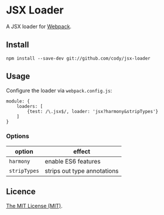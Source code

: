 # JSX Loader

A JSX loader for [Webpack](http://webpack.github.io/).

## Install

```
npm install --save-dev git://github.com/cody/jsx-loader
```

## Usage

Configure the loader via `webpack.config.js`:
```
module: {
	loaders: [
		{test: /\.jsx$/, loader: 'jsx?harmony&stripTypes'}
	]
}
```

### Options

option | effect
-------|-------
`harmony` | enable ES6 features
`stripTypes` | strips out type annotations

## Licence

[The MIT License (MIT)](http://opensource.org/licenses/mit-license.php).
